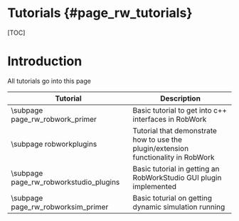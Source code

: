 Tutorials  {#page_rw_tutorials}
=========

[TOC]

# Introduction #
All tutorials go into this page

Tutorial 						| Description
--------------------------------|-----------
\subpage page_rw_robwork_primer | Basic tutorial to get into c++ interfaces in RobWork 
\subpage robworkplugins			| Tutorial that demonstrate how to use the plugin/extension functionality in RobWork
\subpage page_rw_robworkstudio_plugins | Basic tutorial in getting an RobWorkStudio GUI plugin implemented
\subpage page_rw_robworksim_primer | Basic toturial on getting dynamic simulation running


